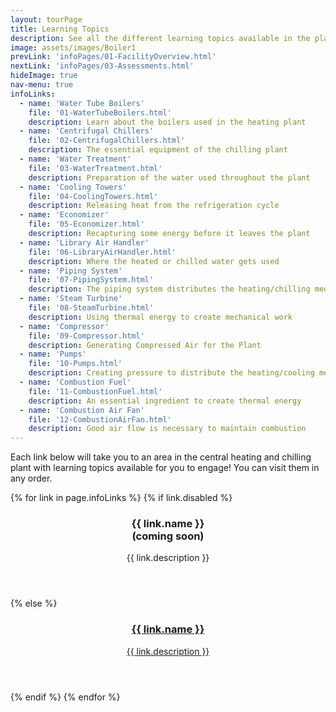 ```yaml
---
layout: tourPage
title: Learning Topics
description: See all the different learning topics available in the plant.
image: assets/images/Boiler1
prevLink: 'infoPages/01-FacilityOverview.html'
nextLink: 'infoPages/03-Assessments.html'
hideImage: true
nav-menu: true
infoLinks:
  - name: 'Water Tube Boilers'
    file: '01-WaterTubeBoilers.html'
    description: Learn about the boilers used in the heating plant
  - name: 'Centrifugal Chillers'
    file: '02-CentrifugalChillers.html'
    description: The essential equipment of the chilling plant
  - name: 'Water Treatment'
    file: '03-WaterTreatment.html'
    description: Preparation of the water used throughout the plant
  - name: 'Cooling Towers'
    file: '04-CoolingTowers.html'
    description: Releasing heat from the refrigeration cycle
  - name: 'Economizer'
    file: '05-Economizer.html'
    description: Recapturing some energy before it leaves the plant
  - name: 'Library Air Handler'
    file: '06-LibraryAirHandler.html'
    description: Where the heated or chilled water gets used
  - name: 'Piping System'
    file: '07-PipingSystem.html'
    description: The piping system distributes the heating/chilling medium
  - name: 'Steam Turbine'
    file: '08-SteamTurbine.html'
    description: Using thermal energy to create mechanical work
  - name: 'Compressor'
    file: '09-Compressor.html'
    description: Generating Compressed Air for the Plant
  - name: 'Pumps'
    file: '10-Pumps.html'
    description: Creating pressure to distribute the heating/cooling medium
  - name: 'Combustion Fuel'
    file: '11-CombustionFuel.html'
    description: An essential ingredient to create thermal energy
  - name: 'Combustion Air Fan'
    file: '12-CombustionAirFan.html'
    description: Good air flow is necessary to maintain combustion
---
```

Each link below will take you to an area in the central heating and chilling plant with learning topics
available for you to engage!  You can visit them in any order.

<div class="row">
  {% for link in page.infoLinks %}
    {% if link.disabled %}
      <div class="4u 12u$(medium)">
        <div class="box">
          <header class="major">
            <h3>{{ link.name }}<br/>(coming soon)</h3>
            <p>{{ link.description }}</p>
          </header>
        </div>
      </div>
    {% else %}
      <div class="4u 12u$(medium)">
        <div class="box">
          <a href="{{ 'infoPages/learningTopics/' | append: link.file | relative_url }}" class="link">
            <header class="major">
              <h3>{{ link.name }}</h3>
              <p>{{ link.description }}</p>
            </header>
          </a>
        </div>
      </div>
    {% endif %}
  {% endfor %}
</div>
